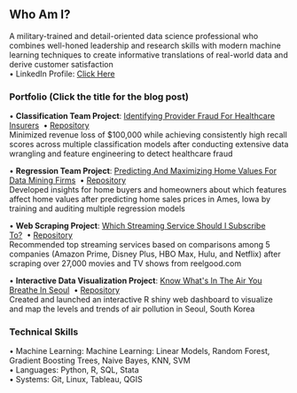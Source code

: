 ## Who Am I?
A military-trained and detail-oriented data science professional who combines well-honed leadership and research skills with modern machine learning techniques to create informative translations of real-world data and derive customer satisfaction<br>
• LinkedIn Profile: <a href=https://www.linkedin.com/in/ryanhpark>Click Here</a>
### Portfolio (Click the title for the blog post)

• <b>Classification Team Project</b>: <a href=https://nycdatascience.com/blog/student-works/capstone/identifying-provider-fraud-for-healthcare-insurers/>Identifying Provider Fraud For Healthcare Insurers</a>&nbsp;&nbsp;• <a href=https://github.com/ryanhpark/HealthcareFraud_Classification>Repository</a><br>
Minimized revenue loss of $100,000 while achieving consistently high recall scores across multiple classification models after conducting extensive data wrangling and feature engineering to detect healthcare fraud<br>

• <b>Regression Team Project</b>: <a href=https://nycdatascience.com/blog/student-works/machine-learning/predicting-and-maximizing-home-values-for-data-mining-firms/>Predicting And Maximizing Home Values For Data Mining Firms</a>&nbsp;&nbsp;• <a href=https://github.com/ryanhpark/HousingPricePrediction_Regression>Repository</a><br>
Developed insights for home buyers and homeowners about which features affect home values after predicting home sales prices in Ames, Iowa by training and auditing multiple regression models<br>

• <b>Web Scraping Project</b>: <a href=https://nycdatascience.com/blog/student-works/which-streaming-service-should-i-subscribe-to/>Which Streaming Service Should I Subscribe To?</a>&nbsp;&nbsp;• <a href=https://github.com/ryanhpark/Streaming_Sites_Web_Scraping>Repository</a><br>
Recommended top streaming services based on comparisons among 5 companies (Amazon Prime, Disney Plus, HBO Max, Hulu, and Netflix) after scraping over 27,000 movies and TV shows from reelgood.com<br>

• <b>Interactive Data Visualization Project</b>: <a href=https://nycdatascience.com/blog/r/know-whats-in-the-air-you-breathe-in-seoul/>Know What's In The Air You Breathe In Seoul</a>&nbsp;&nbsp;• <a href=https://github.com/ryanhpark/Seoul_Air_Pollution_Shiny>Repository</a><br>
Created and launched an interactive R shiny web dashboard to visualize and map the levels and trends of air pollution in Seoul, South Korea<br>



### Technical Skills
• Machine Learning: Machine Learning: Linear Models, Random Forest, Gradient Boosting Trees, Naive Bayes, KNN, SVM<br>
• Languages: Python, R, SQL, Stata<br>
• Systems: Git, Linux, Tableau, QGIS<br>
